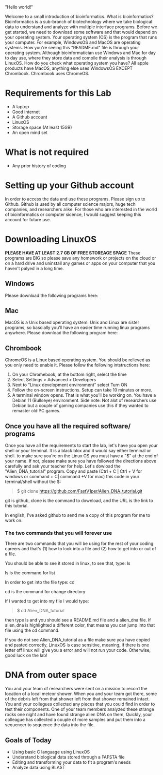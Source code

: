 "Hello world!"

Welcome to a small introduction of bioinformatics. What is bioinformatics? Bioinformatics is a sub-branch of biotechnology where we take biological data to understand and analyze with multiple interface programs. Before we get started, we need to download some software and that would depend on your operating system. Your operating system (OS) is the program that runs your computer. For example, WindowsOS and MacOS are operating systems. How you're seeing this "README.md" file is through your operating system. Although bioinformatician use Windows and Mac for day to day use, where they store data and compile their analysis is through LinuxOS. How do you check what operating system you have? All apple products have MacOS, anything else uses WindowsOS EXCEPT Chrombook. Chrombook uses ChromeOS. 

# Requirements for this Lab
* A laptop
* Good internet
* A Github account
* LinuxOS
* Storage space (At least 15GB)
* An open mind set

# What is not required 
* Any prior history of coding

# Setting up your Github account
In order to access the data and use these programs. Please sign up to Github. Github is used by all computer science majors, huge tech companies, and researchers alike. For those who are interested in the world of bioinformatics or computer sicence, I would suggest keeping this account for future use. 

# Downloading LinuxOS

**PLEASE HAVE AT LEAST 2.7 GB OF FREE STOREAGE SPACE**
These programs are BIG so please save any homework or projects on the cloud or on a hard drive and uninstall any games or apps on your computer that you haven't palyed in a long time. 

## Windows
Please download the following programs here:


## Mac
MacOS is a Unix based operating system. Unix and Linux are sister programs, so bascially you'll have an easier time running linux programs anywhere. Please download the following program here:

## Chrombook
ChromeOS is a Linux based operating system. You should be relieved as you only need to enable it. Please follow the following intstructions here: 

1. On your Chromebook, at the bottom right, select the time
2. Select Settings > Advanced > Developers 
3. Next to "Linux development environment" select Turn ON
4. Follow the on-screen instructions. Setup can take 10 minutes or more. 
5. A terminal window opens. That is what you'll be working on. You have a Debian 11 (Bullseye) environment. Side note: Not alot of researchers use Debian but a couple of gaming companies use this if they wanted to remaster old PC games. 

## Once you have all the required software/ programs
Once you have all the requirements to start the lab, let's have you open your shell or your terminal. It is a black blox and it would say either terminal or shell. to make sure you're on the Linux OS you must have a "$" at the end of your name. If not, please make sure you have followed the directions above carefully and ask your teacher for help. Let's dowload the "Alien_DNA_tutorial" program. Copy and paste (Ctrl + C | Ctrl + V for windows or command + C| command +V for mac) this code in your terminal/shell without the $:


> $ git clone https://github.com/FastV1per/Alien_DNA_tutorial.git


git is github, clone is the command to download, and the URL is the link to this tutorial.

In english, I've asked github to send me a copy of this program for me to work on.

### The two commands that you will forever use

There are two commands that you will be using for the rest of your coding careers and that's (1) how to look into a file and (2) how to get into or out of a file.
 
You should be able to see it stored in linux, to see that, type: ls

ls is the command for list

In order to get into the file type: cd

cd is the command for change directory 

If I wanted to get into my file I would type: 

> $ cd Alien_DNA_tutorial

then type ls and you should see a README.md file and a alien_dna file. If alien_dna is highlighted a different color, that means you can jump into that file using the cd command. 

If you do not see Alien_DNA_tutorial as a file make sure you have copied and pasted correctly, LinuxOS is case sensitive, meaning, if there is one letter off linux will give you a error and will not run your code. Otherwise, good luck on the lab!

# DNA from outer space
You and your team of researchers were sent on a mission to record the location of a local meteor shower. When you and your team got there, some of the debris left from that shower left from that shower remained intact. You and your collegues collected any pieces that you could find in order to test their components. One of your team members analyzed these strange rocks one night and have found strange alien DNA on them, Quickly, your colleague has collected a couple of more samples and put them into a sequencer to sequence the data into the file. 


## Goals of Today
* Using basic C language using LinuxOS 
* Understand biological data stored through a FAFSTA file
* Editing and transforming your data to fit a program's needs
* Analyze data using BLAST




